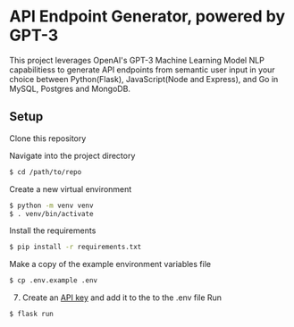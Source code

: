 
#  API Endpoint Generator, powered by GPT-3
This project leverages OpenAI's GPT-3 Machine Learning Model NLP capabilitiess to generate API endpoints from semantic user input in your choice between Python(Flask), JavaScript(Node and Express), and Go in MySQL, Postgres and MongoDB. 

## Setup

 Clone this repository

 Navigate into the project directory

   ```bash
   $ cd /path/to/repo
   ```

 Create a new virtual environment

   ```bash
   $ python -m venv venv
   $ . venv/bin/activate
   ```

 Install the requirements

   ```bash
   $ pip install -r requirements.txt
   ```

 Make a copy of the example environment variables file

   ```bash
   $ cp .env.example .env
   ```

7. Create an [API key](https://beta.openai.com/account/api-keys) and add it to the to the .env file 
 Run 

 ```bash
 $ flask run
 ```


